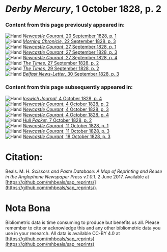 # *Derby Mercury*, 1 October 1828, p. 2  
  
### Content from this page previously appeared in:  
![Hand](http://scissorsandpaste.net/wp-content/uploads/2017/06/smallhandpointer.png) [*Newcastle Courant*, 20 September 1828, p. 1](https://mhbeals.github.io/sap_html/Newcastle-Courant/Newcastle-Courant-20-September-1828-p-1)  
![Hand](http://scissorsandpaste.net/wp-content/uploads/2017/06/smallhandpointer.png) [*Morning Chronicle*, 22 September 1828, p. 3](https://mhbeals.github.io/sap_html/Morning-Chronicle/Morning-Chronicle-22-September-1828-p-3)  
![Hand](http://scissorsandpaste.net/wp-content/uploads/2017/06/smallhandpointer.png) [*Newcastle Courant*, 27 September 1828, p. 1](https://mhbeals.github.io/sap_html/Newcastle-Courant/Newcastle-Courant-27-September-1828-p-1)  
![Hand](http://scissorsandpaste.net/wp-content/uploads/2017/06/smallhandpointer.png) [*Newcastle Courant*, 27 September 1828, p. 3](https://mhbeals.github.io/sap_html/Newcastle-Courant/Newcastle-Courant-27-September-1828-p-3)  
![Hand](http://scissorsandpaste.net/wp-content/uploads/2017/06/smallhandpointer.png) [*Newcastle Courant*, 27 September 1828, p. 4](https://mhbeals.github.io/sap_html/Newcastle-Courant/Newcastle-Courant-27-September-1828-p-4)  
![Hand](http://scissorsandpaste.net/wp-content/uploads/2017/06/smallhandpointer.png) [*The Times*, 27 September 1828, p. 2](https://mhbeals.github.io/sap_html/The-Times/The-Times-27-September-1828-p-2)  
![Hand](http://scissorsandpaste.net/wp-content/uploads/2017/06/smallhandpointer.png) [*The Times*, 29 September 1828, p. 2](https://mhbeals.github.io/sap_html/The-Times/The-Times-29-September-1828-p-2)  
![Hand](http://scissorsandpaste.net/wp-content/uploads/2017/06/smallhandpointer.png) [*Belfast News-Letter*, 30 September 1828, p. 3](https://mhbeals.github.io/sap_html/Belfast-News-Letter/Belfast-News-Letter-30-September-1828-p-3)  
  
### Content from this page subsequently appeared in:  
![Hand](http://scissorsandpaste.net/wp-content/uploads/2017/06/smallhandpointer.png) [*Ipswich Journal*, 4 October 1828, p. 4](https://mhbeals.github.io/sap_html/Ipswich-Journal/Ipswich-Journal-4-October-1828-p-4)  
![Hand](http://scissorsandpaste.net/wp-content/uploads/2017/06/smallhandpointer.png) [*Newcastle Courant*, 4 October 1828, p. 2](https://mhbeals.github.io/sap_html/Newcastle-Courant/Newcastle-Courant-4-October-1828-p-2)  
![Hand](http://scissorsandpaste.net/wp-content/uploads/2017/06/smallhandpointer.png) [*Newcastle Courant*, 4 October 1828, p. 3](https://mhbeals.github.io/sap_html/Newcastle-Courant/Newcastle-Courant-4-October-1828-p-3)  
![Hand](http://scissorsandpaste.net/wp-content/uploads/2017/06/smallhandpointer.png) [*Newcastle Courant*, 4 October 1828, p. 4](https://mhbeals.github.io/sap_html/Newcastle-Courant/Newcastle-Courant-4-October-1828-p-4)  
![Hand](http://scissorsandpaste.net/wp-content/uploads/2017/06/smallhandpointer.png) [*Hull Packet*, 7 October 1828, p. 2](https://mhbeals.github.io/sap_html/Hull-Packet/Hull-Packet-7-October-1828-p-2)  
![Hand](http://scissorsandpaste.net/wp-content/uploads/2017/06/smallhandpointer.png) [*Newcastle Courant*, 11 October 1828, p. 1](https://mhbeals.github.io/sap_html/Newcastle-Courant/Newcastle-Courant-11-October-1828-p-1)  
![Hand](http://scissorsandpaste.net/wp-content/uploads/2017/06/smallhandpointer.png) [*Newcastle Courant*, 11 October 1828, p. 3](https://mhbeals.github.io/sap_html/Newcastle-Courant/Newcastle-Courant-11-October-1828-p-3)  
![Hand](http://scissorsandpaste.net/wp-content/uploads/2017/06/smallhandpointer.png) [*Newcastle Courant*, 18 October 1828, p. 3](https://mhbeals.github.io/sap_html/Newcastle-Courant/Newcastle-Courant-18-October-1828-p-3)  


# Citation: 

Beals. M. H. *Scissors and Paste Database: A Map of Reprinting and Reuse in the Anglophone Newspaper Press v.1.0.1.* 2 June 2017. Available at [https://github.com/mhbeals/sap_reprints/](https://github.com/mhbeals/sap_reprints/). 

# Nota Bona

Bibliometric data is time consuming to produce but benefits us all. Please remember to cite or acknowledge this and any other bibliometric data you use in your research. All data is available CC-BY 4.0 at [https://github.com/mhbeals/sap_reprints](https://github.com/mhbeals/sap_reprints)